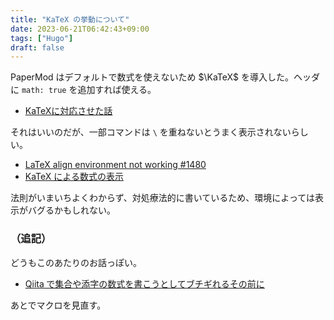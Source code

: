 ```yaml
---
title: "KaTeX の挙動について"
date: 2023-06-21T06:42:43+09:00
tags: ["Hugo"]
draft: false
---
```


PaperMod はデフォルトで数式を使えないため $\KaTeX$ を導入した。ヘッダに `math: true` を追加すれば使える。

- [KaTeXに対応させた話](https://chizuchizu.com/posts/katex/)

それはいいのだが、一部コマンドは `\` を重ねないとうまく表示されないらしい。

- [LaTeX align environment not working #1480](https://github.com/wowchemy/wowchemy-hugo-themes/issues/1480)
- [KaTeX による数式の表示](https://sekika.github.io/2017/05/01/katex-equation/)

法則がいまいちよくわからず、対処療法的に書いているため、環境によっては表示がバグるかもしれない。

### （追記）
どうもこのあたりのお話っぽい。
- [Qiita で集合や添字の数式を書こうとしてブチギれるその前に](https://qiita.com/BlueRayi/items/7965798ba1127d269ebb)

あとでマクロを見直す。